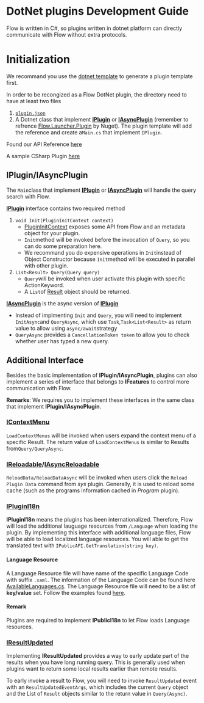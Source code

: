# DotNet plugins Development Guide

Flow is written in C#, so plugins written in dotnet platform can directly communicate with Flow without extra protocols.

# Initialization

We recommand you use the [dotnet template](https://github.com/Flow-Launcher/dotnet-template) to generate a plugin template first.

In order to be recongized as a Flow DotNet plugin, the directory need to have at least two files
1. [`plugin.json`](plugin.json.md)
2. A Dotnet class that implement **[IPlugin](API-Reference/Flow.Launcher.Plugin/iplugin.md)** or **[IAsyncPlugin](API-Reference/Flow.Launcher.Plugin/iasyncplugin.md)** (remember to refrence [Flow.Launcher.Plugin](https://www.nuget.org/packages/Flow.Launcher.Plugin/) by Nuget). The plugin template will add the reference and create  a`Main.cs` that implement `IPlugin`.

Found our API Reference [here](API-Reference/)


A sample CSharp Plugin [here](https://github.com/Flow-Launcher/plugin-samples/tree/master/HelloWorldCSharp) 

## IPlugin/IAsyncPlugin

The `Main`class that implement **[IPlugin](API-Reference/Flow.Launcher.Plugin/iplugin.md)** or **[IAsyncPlugin](API-Reference/Flow.Launcher.Plugin/iasyncplugin.md)** will handle the query search with Flow.

**[IPlugin](API-Reference/Flow.Launcher.Plugin/iplugin.md)** interface contains two required method
1. `void Init(PluginInitContext context)`
    - [PluginInitContext](https://github.com/Flow-Launcher/Flow.Launcher/blob/master/API-Reference/Flow.Launcher.Plugin/PluginInitContext.cs) exposes some API from Flow and an metadata object for your plugin. 
    - `Init`method will be invoked before the invocation of `Query`, so you can do some preparation here. 
    - We recommand you do expensive operations in `Init`instead of Object Constructor because `Init`method will be executed in parallel with other plugin.
2. `List<Result> Query(Query query)`
    - `Query`will be invoked when user activate this plugin with specific ActionKeyword.
    - A `List`of [Result](/API-Reference/Flow.Launcher.Plugin/result.md) object should be returned.
 
 **[IAsyncPlugin](API-Reference/Flow.Launcher.Plugin/iasyncplugin.md)** is the async version of **[IPlugin](API-Reference/Flow.Launcher.Plugin/iplugin.md)**
 - Instead of implmenting `Init` and `Query`, you will need to implement `InitAsync`and `QueryAsync`, which use `Task`,`Task<List<Result>` as return value to allow  using `async/await`strategy
 - `QueryAsync` provides a `CancellationToken token` to allow you to check whether user has typed a new query.
 
## Additional Interface

Besides the basic implementation of **IPlugin/IAsyncPlugin**, plugins can also implement a series of interface that belongs to **IFeatures** to control more communication with Flow. 

**Remarks**: We requires you to implement these interfaces in the same class that implement **IPlugin/IAsyncPlugin**.

### [IContextMenu](API-Reference/Flow.Launcher.Plugin/icontextmenu.md)

`LoadContextMenus` will be invoked when users expand the context menu of a specific Result. 
The return value of `LoadContextMenus` is similar to Results from`Query/QueryAsync`.

### [IReloadable](API-Reference/Flow.Launcher.Plugin/ireloadable.md)/[IAsyncReloadable](API-Reference/Flow.Launcher.Plugin/iasyncreloadable.md)

`ReloadData/ReloadDataAsync` will be invoked when users click the `Reload Plugin Data` command from _sys_ plugin. Generally, it is used to reload some cache (such as the programs information cached in _Program_ plugin).

### [IPluginI18n](/API-Reference/Flow.Launcher.Plugin/iplugini18n.md)

**IPluginI18n** means the plugins has been internationalized. Therefore, Flow will load the additional lauguage resources from `/Language` when loading the plugin.
By implementing this interface with additional language files, Flow will be able to load localized language resources. You will able to get the translated text with `IPublicAPI.GetTranslation(string key)`.

#### Language Resource

A Language Resource file will have name of the specific Language Code with suffix `.xaml`. The information of the Language Code can be found here [AvailableLanguages.cs](https://github.com/Flow-Launcher/Flow.Launcher/blob/dev/Flow.Launcher.Core/Resource/AvailableLanguages.cs).
The Language Resource file will need to be a list of **key/value** set. Follow the examples found [here](https://github.com/Flow-Launcher/Flow.Launcher/blob/dev/Flow.Launcher/Languages/en.xaml).

#### Remark

Plugins are required to implement **IPublicI18n** to let Flow loads Language resources.

### [IResultUpdated](API-Reference/Flow.Launcher.Plugin/iresultupdated.md)


Implementing **IResultUpdated** provides a way to early update part of the results when you have long running query. This is generally used when plugins want to return some local results earlier than remote results.

To early invoke a result to Flow, you will need to invoke `ResultUpdated` event with an `ResultUpdatedEventArgs`, which includes the current `Query` object and the List of `Result` objects similar to the return value in `Query(Async)`.

